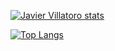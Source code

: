 [![Javier Villatoro stats](https://github-readme-stats.vercel.app/api?username=JVillator0&count_private=true&show_icons=true)](https://github.com/anuraghazra/github-readme-stats)

[![Top Langs](https://github-readme-stats.vercel.app/api/top-langs/?username=JVillator0&layout=compact)](https://github.com/anuraghazra/github-readme-stats)
